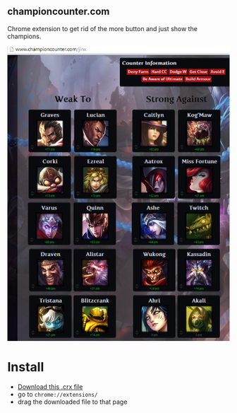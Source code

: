 championcounter.com
--------------

Chrome extension to get rid of the more button and just show the champions.

![League of Legends Champion Counter](screenshot.png)

Install
=======

- [Download this .crx file](dist/champion-counter.crx?raw=true)
- go to `chrome://extensions/`
- drag the downloaded file to that page
